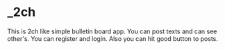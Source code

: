 # _2ch

This is 2ch like simple bulletin board app.
You can post texts and can see other's.
You can register and login.
Also you can hit good button to posts.
